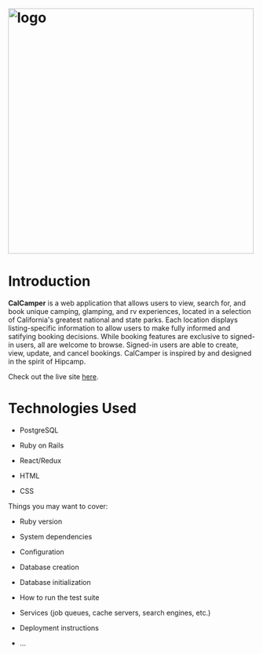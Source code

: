 # <img src="https://calcamper-seed.s3-us-west-1.amazonaws.com/logo.png" alt="logo" width="500"/> 
 
# Introduction

**CalCamper** is a web application that allows users to view, search for, and book unique camping, glamping, and rv experiences, located in a selection of California's greatest national and state parks. Each location displays listing-specific information to allow users to make fully informed and satifying booking decisions. While booking features are exclusive to signed-in users, all are welcome to browse. Signed-in users are able to create, view, update, and cancel bookings. CalCamper is inspired by and designed in the spirit of Hipcamp. 

Check out the live site [here](https://calcamper.herokuapp.com/).

# Technologies Used

* PostgreSQL

* Ruby on Rails

* React/Redux

* HTML

* CSS


Things you may want to cover:

* Ruby version

* System dependencies

* Configuration

* Database creation

* Database initialization

* How to run the test suite

* Services (job queues, cache servers, search engines, etc.)

* Deployment instructions

* ...
